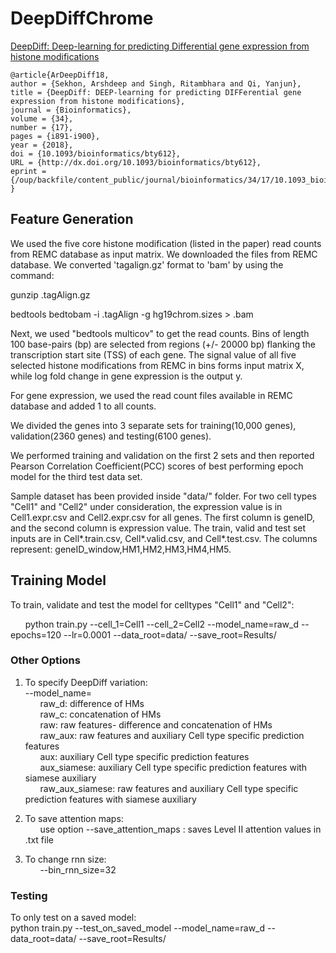 # DeepDiffChrome

[DeepDiff: Deep-learning for predicting Differential
gene expression from histone modifications](https://academic.oup.com/bioinformatics/article/34/17/i891/5093224)

```
@article{ArDeepDiff18,
author = {Sekhon, Arshdeep and Singh, Ritambhara and Qi, Yanjun},
title = {DeepDiff: DEEP-learning for predicting DIFFerential gene expression from histone modifications},
journal = {Bioinformatics},
volume = {34},
number = {17},
pages = {i891-i900},
year = {2018},
doi = {10.1093/bioinformatics/bty612},
URL = {http://dx.doi.org/10.1093/bioinformatics/bty612},
eprint = {/oup/backfile/content_public/journal/bioinformatics/34/17/10.1093_bioinformatics_bty612/2/bty612.pdf}
}
```
## Feature Generation

We used the five core histone modification (listed in the paper) read counts from REMC database as input matrix. We downloaded the files from REMC database. We converted 'tagalign.gz' format to 'bam' by using the command:   



gunzip <filename>.tagAlign.gz  
  
bedtools bedtobam -i <filename>.tagAlign -g hg19chrom.sizes > <filename>.bam   
  
Next, we used "bedtools multicov" to get the read counts. Bins of length 100 base-pairs (bp) are selected from regions (+/- 20000 bp) flanking the transcription start site (TSS) of each gene. The signal value of all five selected histone modifications from REMC in bins forms input matrix X, while log fold change in gene expression is the output y.   


For gene expression, we used the read count files available in REMC database and added 1 to all counts. 

We divided the genes into 3 separate sets for training(10,000 genes), validation(2360 genes) and testing(6100 genes). 

We performed training and validation on the first 2 sets and then reported Pearson Correlation Coefficient(PCC) scores of best performing epoch model for the third test data set. 

Sample dataset has been provided inside "data/" folder. For two cell types "Cell1" and "Cell2" under consideration, the expression value is in Cell1.expr.csv and Cell2.expr.csv for all genes. The first column is geneID, and the second column is expression value. The train, valid and test set inputs are in Cell*.train.csv, Cell*.valid.csv, and Cell*.test.csv. The columns represent: geneID_window,HM1,HM2,HM3,HM4,HM5. 

## Training Model
To train, validate and test the model for celltypes "Cell1" and "Cell2": 




&nbsp;&nbsp;&nbsp;&nbsp;&nbsp;&nbsp;python train.py --cell_1=Cell1 --cell_2=Cell2  --model_name=raw_d --epochs=120 --lr=0.0001 --data_root=data/ --save_root=Results/



### Other Options
1. To specify DeepDiff variation: \
--model_name= \
&nbsp;&nbsp;&nbsp;&nbsp;&nbsp;&nbsp;raw_d: difference of HMs \
&nbsp;&nbsp;&nbsp;&nbsp;&nbsp;&nbsp;raw_c: concatenation of HMs \
&nbsp;&nbsp;&nbsp;&nbsp;&nbsp;&nbsp;raw: raw features- difference and concatenation of HMs \
&nbsp;&nbsp;&nbsp;&nbsp;&nbsp;&nbsp;raw_aux: raw features and auxiliary Cell type specific prediction features \
&nbsp;&nbsp;&nbsp;&nbsp;&nbsp;&nbsp;aux: auxiliary Cell type specific prediction features \
&nbsp;&nbsp;&nbsp;&nbsp;&nbsp;&nbsp;aux_siamese: auxiliary Cell type specific prediction features with siamese auxiliary \
&nbsp;&nbsp;&nbsp;&nbsp;&nbsp;&nbsp;raw_aux_siamese: raw features and auxiliary Cell type specific prediction features with siamese auxiliary 

2. To save attention maps: \
&nbsp;&nbsp;&nbsp;&nbsp;&nbsp;&nbsp;use option --save_attention_maps : saves Level II attention values in .txt file 

3. To change rnn size: \
&nbsp;&nbsp;&nbsp;&nbsp;&nbsp;&nbsp;--bin_rnn_size=32 




### Testing
To only test on a saved model: \
python train.py --test_on_saved_model --model_name=raw_d --data_root=data/ --save_root=Results/  

